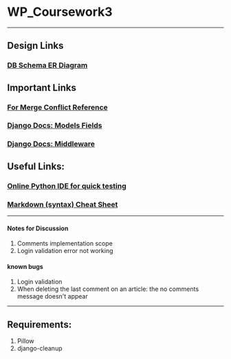 # WP_Coursework3

---
## Design Links
### [DB Schema ER Diagram](https://app.diagrams.net/#G1bOJjas5DwYNGpUWEC8jXjltAUl_HOhFL)

## Important Links
### [For Merge Conflict Reference](https://www.youtube.com/watch?v=CKAdoAR0ykc&ab_channel=AppleJuiceTeaching)
### [Django Docs: Models Fields](https://docs.djangoproject.com/en/3.1/ref/models/fields/)
### [Django Docs: Middleware](https://docs.djangoproject.com/en/3.1/topics/http/middleware/)

## Useful Links:
### [Online Python IDE for quick testing](https://repl.it/languages/python3)
### [Markdown (syntax) Cheat Sheet](https://www.markdownguide.org/cheat-sheet/)

---
#### Notes for Discussion
1. Comments implementation scope
2. Login validation error not working

#### known bugs
1. Login validation
2. When deleting the last comment on an article: the no comments message doesn't appear

---
## Requirements:
1. Pillow
2. django-cleanup
